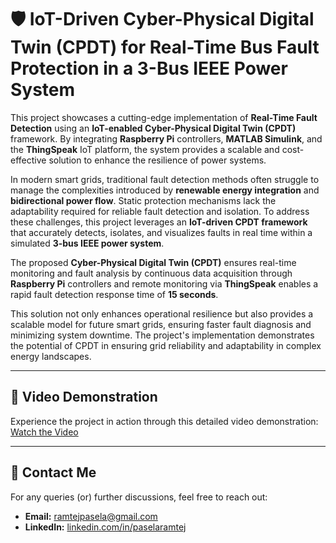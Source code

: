 # 🛡️ IoT-Driven Cyber-Physical Digital Twin (CPDT) for Real-Time Bus Fault Protection in a 3-Bus IEEE Power System  

This project showcases a cutting-edge implementation of **Real-Time Fault Detection** using an **IoT-enabled Cyber-Physical Digital Twin (CPDT)** framework. By integrating **Raspberry Pi** controllers, **MATLAB Simulink**, and the **ThingSpeak** IoT platform, the system provides a scalable and cost-effective solution to enhance the resilience of power systems.  

In modern smart grids, traditional fault detection methods often struggle to manage the complexities introduced by **renewable energy integration** and **bidirectional power flow**. Static protection mechanisms lack the adaptability required for reliable fault detection and isolation. To address these challenges, this project leverages an **IoT-driven CPDT framework** that accurately detects, isolates, and visualizes faults in real time within a simulated **3-bus IEEE power system**.  

The proposed **Cyber-Physical Digital Twin (CPDT)** ensures real-time monitoring and fault analysis by continuous data acquisition through **Raspberry Pi** controllers and remote monitoring via **ThingSpeak** enables a rapid fault detection response time of **15 seconds**.  

This solution not only enhances operational resilience but also provides a scalable model for future smart grids, ensuring faster fault diagnosis and minimizing system downtime. The project's implementation demonstrates the potential of CPDT in ensuring grid reliability and adaptability in complex energy landscapes.  

---

## 🎥 **Video Demonstration**  
Experience the project in action through this detailed video demonstration:  
[Watch the Video](https://youtu.be/1SOuRba_OvU)  

---

## 📧 **Contact Me**  
For any queries (or) further discussions, feel free to reach out:  
- **Email:** [ramtejpasela@gmail.com](mailto:ramtejpasela@gmail.com)  
- **LinkedIn:** [linkedin.com/in/paselaramtej](https://www.linkedin.com/in/paselaramtej)  
